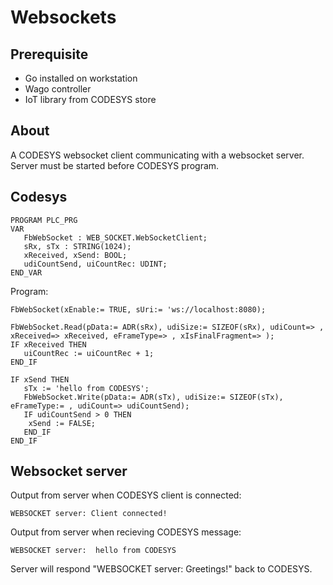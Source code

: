 # Websockets

## Prerequisite

* Go installed on workstation
* Wago controller&#x20;
* IoT library from CODESYS store

## About

A CODESYS websocket client communicating with a websocket server. Server must be started before CODESYS program.

## Codesys

```
PROGRAM PLC_PRG
VAR	
   FbWebSocket : WEB_SOCKET.WebSocketClient;
   sRx, sTx : STRING(1024);
   xReceived, xSend: BOOL;
   udiCountSend, uiCountRec: UDINT;  
END_VAR
```

Program:

```
FbWebSocket(xEnable:= TRUE, sUri:= 'ws://localhost:8080);

FbWebSocket.Read(pData:= ADR(sRx), udiSize:= SIZEOF(sRx), udiCount=> , xReceived=> xReceived, eFrameType=> , xIsFinalFragment=> );
IF xReceived THEN
   uiCountRec := uiCountRec + 1;
END_IF

IF xSend THEN
   sTx := 'hello from CODESYS';
   FbWebSocket.Write(pData:= ADR(sTx), udiSize:= SIZEOF(sTx), eFrameType:= , udiCount=> udiCountSend);
   IF udiCountSend > 0 THEN
	xSend := FALSE;
   END_IF
END_IF
```

## Websocket server&#x20;

Output from server when CODESYS client is connected:

```
WEBSOCKET server: Client connected!
```

Output from server when recieving CODESYS message:&#x20;

```
WEBSOCKET server:  hello from CODESYS
```

Server will respond "WEBSOCKET server: Greetings!" back to CODESYS.
